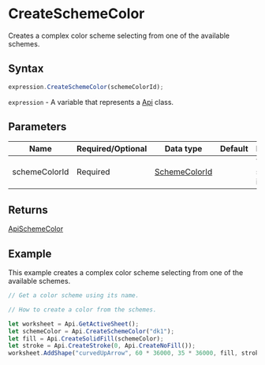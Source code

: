 # CreateSchemeColor

Creates a complex color scheme selecting from one of the available schemes.

## Syntax

```javascript
expression.CreateSchemeColor(schemeColorId);
```

`expression` - A variable that represents a [Api](../Api.md) class.

## Parameters

| **Name** | **Required/Optional** | **Data type** | **Default** | **Description** |
| ------------- | ------------- | ------------- | ------------- | ------------- |
| schemeColorId | Required | [SchemeColorId](../../Enumeration/SchemeColorId.md) |  | The color scheme identifier. |

## Returns

[ApiSchemeColor](../../ApiSchemeColor/ApiSchemeColor.md)

## Example

This example creates a complex color scheme selecting from one of the available schemes.

```javascript editor-xlsx
// Get a color scheme using its name.

// How to create a color from the schemes.

let worksheet = Api.GetActiveSheet();
let schemeColor = Api.CreateSchemeColor("dk1");
let fill = Api.CreateSolidFill(schemeColor);
let stroke = Api.CreateStroke(0, Api.CreateNoFill());
worksheet.AddShape("curvedUpArrow", 60 * 36000, 35 * 36000, fill, stroke, 0, 2 * 36000, 1, 3 * 36000);
```
